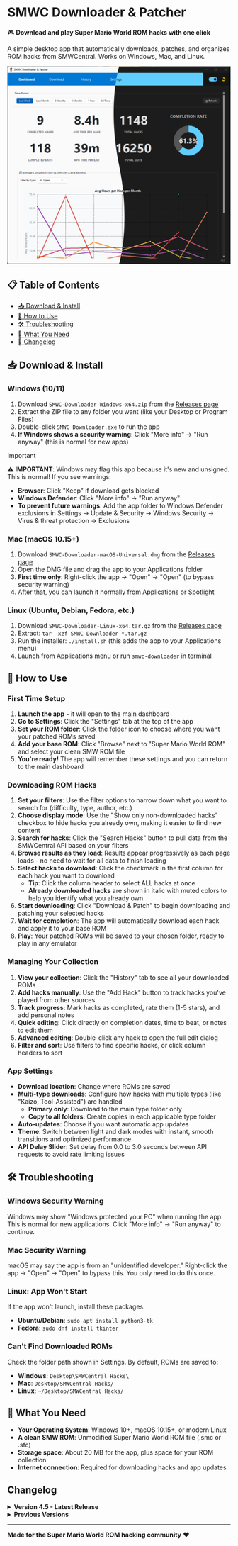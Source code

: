 # SMWC Downloader & Patcher

🎮 **Download and play Super Mario World ROM hacks with one click**

A simple desktop app that automatically downloads, patches, and organizes ROM hacks from SMWCentral. Works on Windows, Mac, and Linux.

![App Screenshot](images/ss_app_dashboard_v4.3.png)

## 📋 Table of Contents

- [📥 Download & Install](#-download--install)
- [🚀 How to Use](#-how-to-use)
- [🛠️ Troubleshooting](#️-troubleshooting)
- [📝 What You Need](#-what-you-need)
- [📝 Changelog](#-changelog)

## 📥 Download & Install

### Windows (10/11)
1. Download `SMWC-Downloader-Windows-x64.zip` from the [Releases page](../../releases)
2. Extract the ZIP file to any folder you want (like your Desktop or Program Files)
3. Double-click `SMWC Downloader.exe` to run the app
4. **If Windows shows a security warning**: Click "More info" → "Run anyway" (this is normal for new apps)

> [!IMPORTANT]
> **⚠️ IMPORTANT**: Windows may flag this app because it's new and unsigned. This is normal! If you see warnings:
> - **Browser**: Click "Keep" if download gets blocked
> - **Windows Defender**: Click "More info" → "Run anyway" 
> - **To prevent future warnings**: Add the app folder to Windows Defender exclusions in Settings → Update & Security → Windows Security → Virus & threat protection → Exclusions

### Mac (macOS 10.15+)
1. Download `SMWC-Downloader-macOS-Universal.dmg` from the [Releases page](../../releases)
2. Open the DMG file and drag the app to your Applications folder
3. **First time only**: Right-click the app → "Open" → "Open" (to bypass security warning)
4. After that, you can launch it normally from Applications or Spotlight

### Linux (Ubuntu, Debian, Fedora, etc.)
1. Download `SMWC-Downloader-Linux-x64.tar.gz` from the [Releases page](../../releases)
2. Extract: `tar -xzf SMWC-Downloader-*.tar.gz`
3. Run the installer: `./install.sh` (this adds the app to your Applications menu)
4. Launch from Applications menu or run `smwc-downloader` in terminal

## 🚀 How to Use

### First Time Setup
1. **Launch the app** - it will open to the main dashboard
2. **Go to Settings**: Click the "Settings" tab at the top of the app
3. **Set your ROM folder**: Click the folder icon to choose where you want your patched ROMs saved
4. **Add your base ROM**: Click "Browse" next to "Super Mario World ROM" and select your clean SMW ROM file
5. **You're ready!** The app will remember these settings and you can return to the main dashboard

### Downloading ROM Hacks
1. **Set your filters**: Use the filter options to narrow down what you want to search for (difficulty, type, author, etc.)
2. **Choose display mode**: Use the "Show only non-downloaded hacks" checkbox to hide hacks you already own, making it easier to find new content
3. **Search for hacks**: Click the "Search Hacks" button to pull data from the SMWCentral API based on your filters
4. **Browse results as they load**: Results appear progressively as each page loads - no need to wait for all data to finish loading
5. **Select hacks to download**: Click the checkmark in the first column for each hack you want to download
   - **Tip**: Click the column header to select ALL hacks at once
   - **Already downloaded hacks** are shown in italic with muted colors to help you identify what you already own
6. **Start downloading**: Click "Download & Patch" to begin downloading and patching your selected hacks
7. **Wait for completion**: The app will automatically download each hack and apply it to your base ROM
8. **Play**: Your patched ROMs will be saved to your chosen folder, ready to play in any emulator

### Managing Your Collection
1. **View your collection**: Click the "History" tab to see all your downloaded ROMs
2. **Add hacks manually**: Use the "Add Hack" button to track hacks you've played from other sources
3. **Track progress**: Mark hacks as completed, rate them (1-5 stars), and add personal notes
4. **Quick editing**: Click directly on completion dates, time to beat, or notes to edit them
5. **Advanced editing**: Double-click any hack to open the full edit dialog
6. **Filter and sort**: Use filters to find specific hacks, or click column headers to sort

### App Settings
- **Download location**: Change where ROMs are saved
- **Multi-type downloads**: Configure how hacks with multiple types (like "Kaizo, Tool-Assisted") are handled
  - **Primary only**: Download to the main type folder only
  - **Copy to all folders**: Create copies in each applicable type folder
- **Auto-updates**: Choose if you want automatic app updates
- **Theme**: Switch between light and dark modes with instant, smooth transitions and optimized performance
- **API Delay Slider**: Set delay from 0.0 to 3.0 seconds between API requests to avoid rate limiting issues

## 🛠️ Troubleshooting

### Windows Security Warning
Windows may show "Windows protected your PC" when running the app. This is normal for new applications. Click "More info" → "Run anyway" to continue.

### Mac Security Warning
macOS may say the app is from an "unidentified developer." Right-click the app → "Open" → "Open" to bypass this. You only need to do this once.

### Linux: App Won't Start
If the app won't launch, install these packages:
- **Ubuntu/Debian**: `sudo apt install python3-tk`
- **Fedora**: `sudo dnf install tkinter`

### Can't Find Downloaded ROMs
Check the folder path shown in Settings. By default, ROMs are saved to:
- **Windows**: `Desktop\SMWCentral Hacks\`
- **Mac**: `Desktop/SMWCentral Hacks/`
- **Linux**: `~/Desktop/SMWCentral Hacks/`

## 📝 What You Need

- **Your Operating System**: Windows 10+, macOS 10.15+, or modern Linux
- **A clean SMW ROM**: Unmodified Super Mario World ROM file (.smc or .sfc)
- **Storage space**: About 20 MB for the app, plus space for your ROM collection
- **Internet connection**: Required for downloading hacks and app updates

##  Changelog

<details>
<summary><strong>Version 4.5 - Latest Release</strong></summary>

### v4.5.0

### 🚀 New Features
- **Progressive Data Loading**: Results display as each page loads from the API for instant review
- **Already Downloaded Indicator**: Downloaded hacks shown in italic with muted colors
- **Smart Collection Filtering**: "Show only non-downloaded hacks" checkbox for faster browsing
- **Enhanced Theme System**: Improved color management and visual consistency
- **Performance Optimizations**: Faster theme updates and UI responsiveness

### 🔧 Improvements
- **Search Experience**: Browse results immediately as data loads
- **Collection Management**: Better visual distinction and filtering for owned content
- **Theme Performance**: Optimized color updates across light and dark modes
- **UI Polish**: Consistent visual elements during theme transitions

### 🐛 Bug Fixes
- Fixed dark gray selection colors appearing in light mode
- Resolved delays in theme color updates for downloaded indicators
- Fixed visual inconsistencies during theme switching

</details>

<details>
<summary><strong>Previous Versions</strong></summary>

### v4.4.0
- **Cross-Platform Support**: Full compatibility with Windows, macOS, and Linux
- **Download State Management**: History tab is now locked during active downloads to prevent data corruption
- **Enhanced Dashboard Analytics**: Improved accuracy and data tracking for collection metrics

### v4.3.0
- Dashboard implementation with analytics and charts
- History page with comprehensive filtering and editing
- Theme support (light/dark modes)
- Improved bulk download workflow

### v4.2.0
- Multi-type download support
- Enhanced search and filtering capabilities
- Progress tracking improvements
- Bug fixes and stability improvements

### v4.1.0
- Initial release with core downloading functionality
- Basic patching system
- Simple history tracking
- Windows-only support

</details>

---

**Made for the Super Mario World ROM hacking community** ❤️